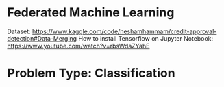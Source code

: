 # Federated Machine Learning

Dataset: https://www.kaggle.com/code/heshamhammam/credit-approval-detection#Data-Merging
How to install Tensorflow on Jupyter Notebook: https://www.youtube.com/watch?v=rbsWdaZYahE

# Problem Type: Classification
